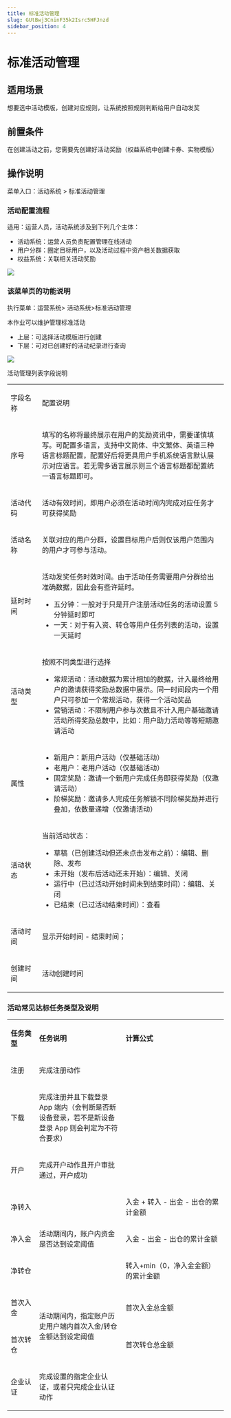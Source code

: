 ```yaml
---
title: 标准活动管理
slug: GUtBwj3CninF35k2Isrc5HFJnzd
sidebar_position: 4
---
```



# 标准活动管理

## 适用场景

想要选中活动模版，创建对应规则，让系统按照规则判断给用户自动发奖

## 前置条件

在创建活动之前，您需要先创建好活动奖励（权益系统中创建卡券、实物模版）

## 操作说明

菜单入口：活动系统 &gt; 标准活动管理

### 活动配置流程

适用：运营人员，活动系统涉及到下列几个主体：

- 活动系统：运营人员负责配置管理在线活动
- 用户分群：圈定目标用户，以及活动过程中资产相关数据获取
- 权益系统：关联相关活动奖励

<img src="/assets/OfZab8MYcoEPPUx8a5ycu2TDnUc.jpeg" src-width="2190" src-height="894" align="center"/>

### 该菜单页的功能说明

执行菜单：运营系统&gt; 活动系统&gt;标准活动管理

本作业可以维护管理标准活动

- 上层：可选择活动模版进行创建
- 下层：可对已创建好的活动纪录进行查询

<img src="/assets/J1WNbXNUiouVlzxqdkLcfuf4nfg.png" src-width="3230" src-height="1588" align="center"/>

活动管理列表字段说明

<table header_column="1">
<colgroup>
<col width="111"/>
<col width="753"/>
</colgroup>
<tbody>
<tr><td><p>字段名称</p></td><td><p>配置说明</p></td></tr>
<tr><td><p>序号</p></td><td><p>填写的名称将最终展示在用户的奖励资讯中，需要谨慎填写。可配置多语言，支持中文简体、中文繁体、英语三种语言标题配置，配置好后将更具用户手机系统语言默认展示对应语言。若无需多语言展示则三个语言标题都配置统一语言标题即可。</p></td></tr>
<tr><td><p>活动代码</p></td><td><p>活动有效时间，即用户必须在活动时间内完成对应任务才可获得奖励</p></td></tr>
<tr><td><p>活动名称</p></td><td><p>关联对应的用户分群，设置目标用户后则仅该用户范围内的用户才可参与活动。</p></td></tr>
<tr><td><p>延时时间</p></td><td><p>活动发奖任务时效时间。由于活动任务需要用户分群给出准确数据，因此会有些许延时。</p>
<ul>
<li>五分钟：一般对于只是开户注册活动任务的活动设置 5 分钟延时即可</li>
<li>一天：对于有入资、转仓等用户任务列表的活动，设置一天延时</li>
</ul></td></tr>
<tr><td><p>活动类型</p></td><td><p>按照不同类型进行选择</p>
<ul>
<li>常规活动：活动数据为累计相加的数据，计入最终给用户的邀请获得奖励总数据中展示。同一时间段内一个用户只可参加一个常规活动，获得一个活动奖品</li>
<li>营销活动：不限制用户参与次数且不计入用户基础邀请活动所得奖励总数中，比如：用户助力活动等等短期邀请活动</li>
</ul></td></tr>
<tr><td><p>属性</p></td><td><ul>
<li>新用户：新用户活动（仅基础活动）</li>
<li>老用户：老用户活动（仅基础活动）</li>
<li>固定奖励：邀请一个新用户完成任务即获得奖励（仅邀请活动）</li>
<li>阶梯奖励：邀请多人完成任务解锁不同阶梯奖励并进行叠加，依数量递增（仅邀请活动）</li>
</ul></td></tr>
<tr><td><p>活动状态</p></td><td><p>当前活动状态：</p>
<ul>
<li>草稿（已创建活动但还未点击发布之前）：编辑、删除、发布</li>
<li>未开始（发布后活动还未开始）：编辑、关闭</li>
<li>运行中（已过活动开始时间未到结束时间）：编辑、关闭</li>
<li>已结束（已过活动结束时间）：查看</li>
</ul></td></tr>
<tr><td><p>活动时间</p></td><td><p>显示开始时间 - 结束时间；</p></td></tr>
<tr><td><p>创建时间</p></td><td><p>活动创建时间</p></td></tr>
</tbody>
</table>

### 活动常见达标任务类型及说明

<table header_column="1">
<colgroup>
<col width="100"/>
<col width="352"/>
<col width="412"/>
</colgroup>
<tbody>
<tr><td><p><strong>任务类型</strong></p></td><td><p><strong>任务说明</strong></p></td><td><p><strong>计算公式</strong></p></td></tr>
<tr><td><p>注册</p></td><td><p>完成注册动作</p></td><td></td></tr>
<tr><td><p>下载</p></td><td><p>完成注册并且下载登录 App 端内（会判断是否新设备登录，若不是新设备登录 App 则会判定为不符合要求）</p></td><td></td></tr>
<tr><td><p>开户</p></td><td><p>完成开户动作且开户审批通过，开户成功</p></td><td></td></tr>
<tr><td><p>净转入</p></td><td rowspan="3"><p>活动期间内，账户内资金是否达到设定阈值</p></td><td><p>入金 + 转入 - 出金 - 出仓的累计金额</p></td></tr>
<tr><td><p>净入金</p></td><td><p>入金 - 出金 - 出仓的累计金额</p></td></tr>
<tr><td><p>净转仓</p></td><td><p>转入+min（0，净入金金额）的累计金额</p></td></tr>
<tr><td><p>首次入金</p></td><td rowspan="2"><p>活动期间内，指定账户历史用户端内首次入金/转仓金额达到设定阈值</p></td><td><p>首次入金总金额</p></td></tr>
<tr><td><p>首次转仓</p></td><td><p>首次转仓总金额</p></td></tr>
<tr><td><p>企业认证</p></td><td><p>完成设置的指定企业认证，或者只完成企业认证动作</p></td><td></td></tr>
</tbody>
</table>

### 
